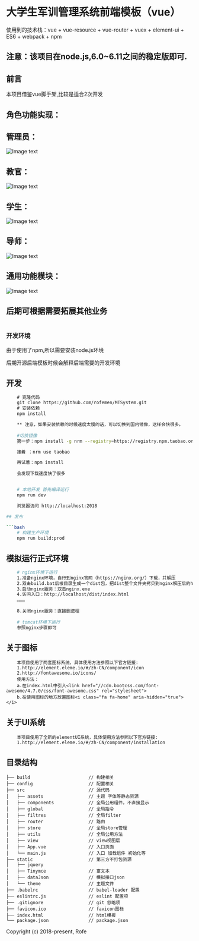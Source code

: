 ﻿# 大学生军训管理系统前端模板（vue） #
使用到的技术栈：vue + vue-resource + vue-router + vuex + element-ui + ES6 + webpack + npm 


## 注意：该项目在node.js,6.0~6.11之间的稳定版即可.

## 前言
   
   本项目借鉴vue脚手架,比较是适合2次开发

## 角色功能实现：
 
 ## 管理员：    
 ![Image text](https://raw.githubusercontent.com/rofemen/MTSystem/master/imageStroage/fun_1.jpg)   
 
 ## 教官：   
 ![Image text](https://raw.githubusercontent.com/rofemen/MTSystem/master/imageStroage/fun_2.jpg)   
 
 ## 学生：   
 ![Image text](https://raw.githubusercontent.com/rofemen/MTSystem/master/imageStroage/fun_3.jpg)     
 
 ## 导师：   
 ![Image text](https://raw.githubusercontent.com/rofemen/MTSystem/master/imageStroage/fun_4.jpg)   
 
 ## 通用功能模块：   
 ![Image text](https://raw.githubusercontent.com/rofemen/MTSystem/master/imageStroage/fun_5.jpg)
 
 ## 后期可根据需要拓展其他业务

``` 注意：该项目目前使用element-ui@1.3.3+版本,所以最低兼容 Vue 2.3.0**
```

### 开发环境
   
   由于使用了npm,所以需要安装node.js环境

   后期开源后端模板时候会解释后端需要的开发环境   
   
## 开发
```bash
    # 克隆代码
    git clone https://github.com/rofemen/MTSystem.git
    # 安装依赖
    npm install

    ** 注意，如果安装依赖的时候速度太慢的话，可以切换到国内镜像，这样会快很多。
    
    #切换镜像    
    第一步：npm install -g nrm --registry=https://registry.npm.taobao.org

    接着 ：nrm use taobao

    再试着：npm install
    
    会发现下载速度快了很多


    # 本地开发 首先编译运行
    npm run dev

    浏览器访问 http://localhost:2018

## 发布

```bash
    # 构建生产环境
    npm run build:prod
```

## 模拟运行正式环境
```bash
    # nginx环境下运行
    1.准备nginx环境，自行到nginx官网（https://nginx.org/）下载，并解压
    2.双击build.bat后根目录生成一个dist包，把dist整个文件夹拷贝到nginx解压后的html下
    3.启动nginx服务：双击nginx.exe
    4.访问入口：http://localhost/dist/index.html
    ………
    
    8.关闭nginx服务：直接删进程
    
    # tomcat环境下运行
    参照nginx步骤即可
```

## 关于图标
```
    本项目使用了两套图标系统，具体使用方法参照以下官方链接:
    1.http://element.eleme.io/#/zh-CN/component/icon
    2.http://fontawesome.io/icons/
    使用方法：
    a.在index.html中引入<link href="//cdn.bootcss.com/font-awesome/4.7.0/css/font-awesome.css" rel="stylesheet">
    b.在使用图标的地方放置图标<i class="fa fa-home" aria-hidden="true"></i>
```
## 关于UI系统
```
    本项目使用了全新的elementUI系统，具体使用方法参照以下官方链接:
    1.http://element.eleme.io/#/zh-CN/component/installation
```

## 目录结构
```shell
├── build                      // 构建相关  
├── config                     // 配置相关
├── src                        // 源代码
│   ├── assets                 // 主题 字体等静态资源
│   ├── components             // 全局公用组件。不直接显示
│   ├── global                 // 全局指令
│   ├── filtres                // 全局filter
│   ├── router                 // 路由
│   ├── store                  // 全局store管理
│   ├── utils                  // 全局公用方法
│   ├── view                   // view视图层
│   ├── App.vue                // 入口页面
│   └── main.js                // 入口 加载组件 初始化等
├── static                     // 第三方不打包资源
│   ├── jquery
│   ├── Tinymce                // 富文本
│   ├── dataJson               // 模拟接口json
│   └── theme                  // 主题文件
├── .babelrc                   // babel-loader 配置
├── eslintrc.js                // eslint 配置项
├── .gitignore                 // git 忽略项
├── favicon.ico                // favicon图标
├── index.html                 // html模板
└── package.json               // package.json
```

Copyright (c) 2018-present, Rofe






